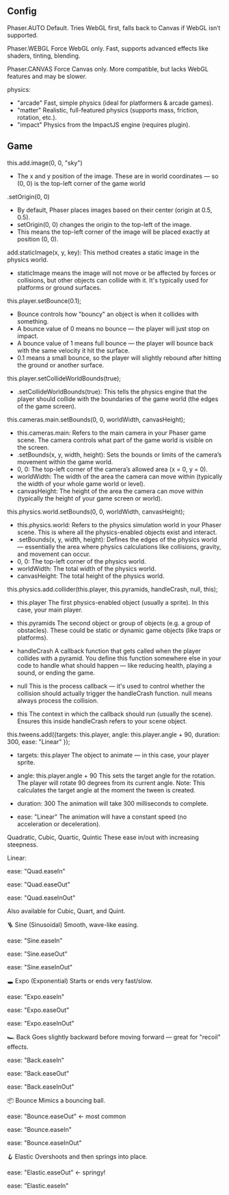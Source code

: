 ## Config

Phaser.AUTO
Default. Tries WebGL first, falls back to Canvas if WebGL isn’t supported.

Phaser.WEBGL
Force WebGL only. Fast, supports advanced effects like shaders, tinting, blending.

Phaser.CANVAS
Force Canvas only. More compatible, but lacks WebGL features and may be slower.

physics:

- "arcade" Fast, simple physics (ideal for platformers & arcade games).
- "matter" Realistic, full-featured physics (supports mass, friction, rotation, etc.).
- "impact" Physics from the ImpactJS engine (requires plugin).

## Game

this.add.image(0, 0, "sky")

- The x and y position of the image. These are in world coordinates — so (0, 0) is the top-left corner of the game world

.setOrigin(0, 0)

- By default, Phaser places images based on their center (origin at 0.5, 0.5).
- setOrigin(0, 0) changes the origin to the top-left of the image.
- This means the top-left corner of the image will be placed exactly at position (0, 0).

add.staticImage(x, y, key): This method creates a static image in the physics world.

- staticImage means the image will not move or be affected by forces or collisions, but other objects can collide with it. It's typically used for platforms or ground surfaces.

this.player.setBounce(0.1);

- Bounce controls how "bouncy" an object is when it collides with something.
- A bounce value of 0 means no bounce — the player will just stop on impact.
- A bounce value of 1 means full bounce — the player will bounce back with the same velocity it hit the surface.
- 0.1 means a small bounce, so the player will slightly rebound after hitting the ground or another surface.

this.player.setCollideWorldBounds(true);

- .setCollideWorldBounds(true): This tells the physics engine that the player should collide with the boundaries of the game world (the edges of the game screen).

this.cameras.main.setBounds(0, 0, worldWidth, canvasHeight);

- this.cameras.main: Refers to the main camera in your Phaser game scene. The camera controls what part of the game world is visible on the screen.
- .setBounds(x, y, width, height): Sets the bounds or limits of the camera’s movement within the game world.
- 0, 0: The top-left corner of the camera’s allowed area (x = 0, y = 0).
- worldWidth: The width of the area the camera can move within (typically the width of your whole game world or level).
- canvasHeight: The height of the area the camera can move within (typically the height of your game screen or world).

this.physics.world.setBounds(0, 0, worldWidth, canvasHeight);

- this.physics.world: Refers to the physics simulation world in your Phaser scene. This is where all the physics-enabled objects exist and interact.
- .setBounds(x, y, width, height): Defines the edges of the physics world — essentially the area where physics calculations like collisions, gravity, and movement can occur.
- 0, 0: The top-left corner of the physics world.
- worldWidth: The total width of the physics world.
- canvasHeight: The total height of the physics world.

this.physics.add.collider(this.player, this.pyramids, handleCrash, null, this);

- this.player
  The first physics-enabled object (usually a sprite).
  In this case, your main player.

- this.pyramids
  The second object or group of objects (e.g. a group of obstacles).
  These could be static or dynamic game objects (like traps or platforms).

- handleCrash
  A callback function that gets called when the player collides with a pyramid.
  You define this function somewhere else in your code to handle what should happen — like reducing health, playing a sound, or ending the game.

- null
  This is the process callback — it's used to control whether the collision should actually trigger the handleCrash function.
  null means always process the collision.

- this
  The context in which the callback should run (usually the scene).
  Ensures this inside handleCrash refers to your scene object.

this.tweens.add({targets: this.player, angle: this.player.angle + 90, duration: 300, ease: "Linear" });

- targets: this.player
  The object to animate — in this case, your player sprite.

- angle: this.player.angle + 90
  This sets the target angle for the rotation.
  The player will rotate 90 degrees from its current angle.
  Note: This calculates the target angle at the moment the tween is created.

- duration: 300
  The animation will take 300 milliseconds to complete.

- ease: "Linear"
  The animation will have a constant speed (no acceleration or deceleration).

Quadratic, Cubic, Quartic, Quintic
These ease in/out with increasing steepness.

Linear:

ease: "Quad.easeIn"

ease: "Quad.easeOut"

ease: "Quad.easeInOut"

Also available for Cubic, Quart, and Quint.

🪜 Sine (Sinusoidal)
Smooth, wave-like easing.

ease: "Sine.easeIn"

ease: "Sine.easeOut"

ease: "Sine.easeInOut"

🕳️ Expo (Exponential)
Starts or ends very fast/slow.

ease: "Expo.easeIn"

ease: "Expo.easeOut"

ease: "Expo.easeInOut"

🏎️ Back
Goes slightly backward before moving forward — great for "recoil" effects.

ease: "Back.easeIn"

ease: "Back.easeOut"

ease: "Back.easeInOut"

📦 Bounce
Mimics a bouncing ball.

ease: "Bounce.easeOut" ← most common

ease: "Bounce.easeIn"

ease: "Bounce.easeInOut"

🪝 Elastic
Overshoots and then springs into place.

ease: "Elastic.easeOut" ← springy!

ease: "Elastic.easeIn"
